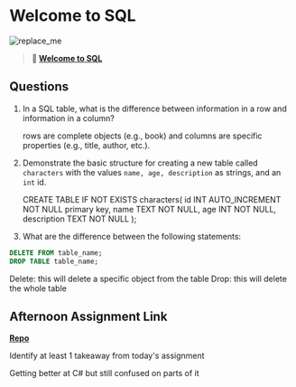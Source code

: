 # Welcome to SQL

![replace_me](https://codeworks.blob.core.windows.net/public/assets/img/illustrations/placeholder.svg)

> **📖 [Welcome to SQL](https://codeworksacademy.com/fs-student-guide/resources/wk11/01-MySQL-GettingStarted)**

## Questions

1. In a SQL table, what is the difference between information in a row and information in a column?

    rows are complete objects (e.g., book) and columns are specific properties (e.g., title, author, etc.).

2. Demonstrate the basic structure for creating a new table called `characters` with the values `name, age, description` as strings, and an `int` id.

    CREATE TABLE IF NOT EXISTS characters( id INT AUTO_INCREMENT NOT NULL primary key, name TEXT NOT NULL, age INT NOT NULL, description TEXT NOT NULL );

3. What are the difference between the following statements: 
```sql
DELETE FROM table_name;
DROP TABLE table_name;
```

Delete: this will delete a specific object from the table
Drop: this will delete the whole table 


## Afternoon Assignment Link

**[Repo](https://github.com/kyleem20/knights)**

Identify at least 1 takeaway from today's assignment

Getting better at C# but still confused on parts of it